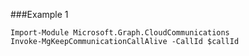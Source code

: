 ###Example 1
```
Import-Module Microsoft.Graph.CloudCommunications
Invoke-MgKeepCommunicationCallAlive -CallId $callId
```
